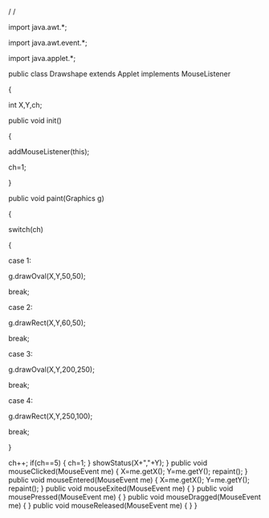 /*<applet code="Drawshape.class" width=500 height=500> </applet>*/

import java.awt.*;

import java.awt.event.*;

import java.applet.*;

public class Drawshape extends Applet implements MouseListener

{

int X,Y,ch;

public void init()

{

addMouseListener(this);

ch=1;

}

public void paint(Graphics g)

{

switch(ch)

{

case 1:

g.drawOval(X,Y,50,50);

break;

case 2:

g.drawRect(X,Y,60,50);

break;

case 3:

g.drawOval(X,Y,200,250);

break;

case 4:

g.drawRect(X,Y,250,100);

break;

}

ch++;
if(ch==5)
{
ch=1;
}
showStatus(X+","+Y);
}
public void mouseClicked(MouseEvent me)
{
X=me.getX();
Y=me.getY();
repaint();
}
public void mouseEntered(MouseEvent me)
{
X=me.getX();
Y=me.getY();
repaint();
}
public void mouseExited(MouseEvent me) { }
public void mousePressed(MouseEvent me) { }
public void mouseDragged(MouseEvent me) { }
public void mouseReleased(MouseEvent me) { }
}


<!---
kowsika23081996/kowsika23081996 is a ✨ special ✨ repository because its `README.md` (this file) appears on your GitHub profile.
You can click the Preview link to take a look at your changes.
--->
